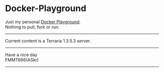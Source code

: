 Docker-Playground
=================

Just my personal [Docker Playground][1].  
Nothing to pull, fork or run.

---

Current content is a Terraria 1.3.5.3 server.  

---

Have a nice day  
FMMT666(ASkr)

---
[1]: https://hub.docker.com/r/fmmt666/playground/

